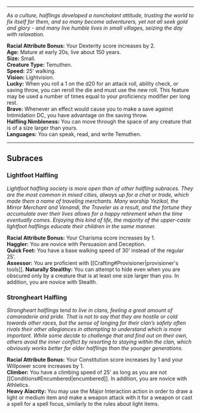 - - -
_As a culture, halflings developed a nonchalant attitude, trusting the world to fix itself for them, and so many become adventurers, yet not all seek gold and glory - and many live humble lives in small villages, seizing the day with relaxation._
 
**Racial Attribute Bonus:** Your Dexterity score increases by 2.  
**Age:** Mature at early 20s, live about 150 years.  
**Size:** Small.  
**Creature Type:** Temuthen.  
**Speed:** 25' walking.  
**Vision:** Lightvision.  
**Lucky:** When you roll a 1 on the d20 for an attack roll, ability check, or saving throw, you can reroll the die and must use the new roll. This feature may be used a number of times equal to your proficiency modifier per long rest.  
**Brave:** Whenever an effect would cause you to make a save against Intimidation DC, you have advantage on the saving throw.  
**Halfling Nimbleness:** You can move through the space of any creature that is of a size larger than yours.  
**Languages:** You can speak, read, and write Temuthen.
- - -
## Subraces
### Lightfoot Halfling
 
_Lightfoot halfling society is more open than of other halfling subraces. They are the most common in mixed cities, always up for a chat or trade, which made them a name of traveling merchants. Many worship Yezikol, the Mirror Merchant and Venandi, the Traveler as a result, and the fortune they accumulate over their lives allows for a happy retirement when the time eventually comes. Enjoying this kind of life, the majority of the upper-caste lightfoot halflings educate their children in the same manner._
 
**Racial Attribute Bonus:** Your Charisma score increases by 1.  
**Haggler:** You are novice with Persuasion and Deception.  
**Quick Feet:** You have a base walking speed of 30’ instead of the regular 25’.  
**Assessor:** You are proficient with [[Crafting#Provisioner|provisioner's tools]].
**Naturally Stealthy:** You can attempt to hide even when you are obscured only by a creature that is at least one size larger than you. In addition, you are novice with Stealth.
 
### Strongheart Halfling
 
_Strongheart halflings tend to live in clans, feeling a great amount of camaraderie and pride. That is not to say that they are hostile or cold towards other races, but the sense of longing for their clan’s safety often rivals their other allegiances in attempting to understand which is more important. While some decide to challenge that and find out on their own, others avoid the inner conflict by resorting to staying within the clan, which obviously works better for older halflings than the younger generations._
 
**Racial Attribute Bonus:** Your Constitution score increases by 1 and your Willpower score increases by 1.  
**Climber:** You have a climbing speed of 25' as long as you are not [[Conditions#Encumbered|encumbered]]. In addition, you are novice with Athletics.  
**Heavy Alacrity:** You may use the Major Interaction action in order to draw a light or medium item and make a weapon attack with it for a weapon or cast a spell for a spell focus, similarly to the rules about light items.